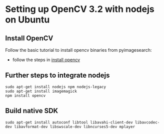 # Setting up OpenCV 3.2 with nodejs on Ubuntu

## Install OpenCV 

Follow the basic tutorial to install opencv binaries from pyimagesearch:

* follow the steps in [install opencv](http://www.pyimagesearch.com/2016/10/24/ubuntu-16-04-how-to-install-opencv/)

## Further steps to integrate nodejs

``` 
sudo apt-get install nodejs npm nodejs-legacy
sudo apt-get install imagemagick 
npm install opencv
```

## Build native SDK

``` 
sudo apt-get install autoconf libtool libavahi-client-dev libavcodec-dev libavformat-dev libswscale-dev libncurses5-dev mplayer

```

